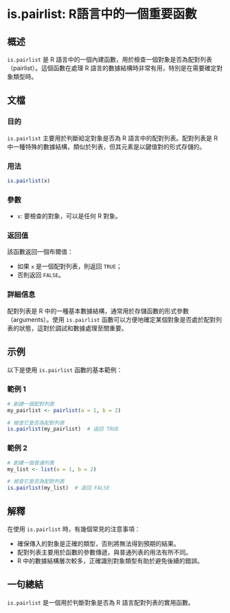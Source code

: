 <!--
Meta Description: # is.pairlist: R語言中的一個重要函數 ## 概述 `is.pairlist` 是 R 語言中的一個內建函數，用於檢查一個對象是否為配對列表（pairlist）。這個函數在處理 R 語言的數據結構時非常有用，特別是在需要確定對象類型時。 ## 文檔 ### 目的 `is.pairlis...
Meta Keywords: pairlist, 配對列表是, true, false, my_pairlist
-->

# is.pairlist: R語言中的一個重要函數

## 概述
`is.pairlist` 是 R 語言中的一個內建函數，用於檢查一個對象是否為配對列表（pairlist）。這個函數在處理 R 語言的數據結構時非常有用，特別是在需要確定對象類型時。

## 文檔
### 目的
`is.pairlist` 主要用於判斷給定對象是否為 R 語言中的配對列表。配對列表是 R 中一種特殊的數據結構，類似於列表，但其元素是以鍵值對的形式存儲的。

### 用法
```R
is.pairlist(x)
```

### 參數
- `x`: 要檢查的對象，可以是任何 R 對象。

### 返回值
該函數返回一個布爾值：
- 如果 `x` 是一個配對列表，則返回 `TRUE`；
- 否則返回 `FALSE`。

### 詳細信息
配對列表是 R 中的一種基本數據結構，通常用於存儲函數的形式參數（arguments）。使用 `is.pairlist` 函數可以方便地確定某個對象是否處於配對列表的狀態，這對於調試和數據處理至關重要。

## 示例
以下是使用 `is.pairlist` 函數的基本範例：

### 範例 1
```R
# 創建一個配對列表
my_pairlist <- pairlist(a = 1, b = 2)

# 檢查它是否為配對列表
is.pairlist(my_pairlist)  # 返回 TRUE
```

### 範例 2
```R
# 創建一個普通列表
my_list <- list(a = 1, b = 2)

# 檢查它是否為配對列表
is.pairlist(my_list)  # 返回 FALSE
```

## 解釋
在使用 `is.pairlist` 時，有幾個常見的注意事項：
- 確保傳入的對象是正確的類型，否則將無法得到預期的結果。
- 配對列表主要用於函數的參數傳遞，與普通列表的用法有所不同。
- R 中的數據結構層次較多，正確識別對象類型有助於避免後續的錯誤。

## 一句總結
`is.pairlist` 是一個用於判斷對象是否為 R 語言配對列表的實用函數。